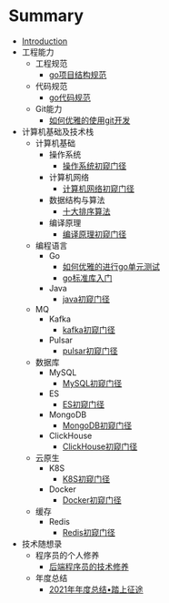 # Summary

* [Introduction](README.md)
* 工程能力
    * 工程规范
        * [go项目结构规范](工程能力/工程规范/go后台项目结构规范.md)
    * 代码规范
        * [go代码规范](工程能力/代码规范/go代码开发规范.md)
    * Git能力
        * [如何优雅的使用git开发](工程能力/Git能力/如何优雅的使用git开发.md)
* 计算机基础及技术栈
    * 计算机基础
        * 操作系统
            * [操作系统初窥门径](计算机基础及技术栈/计算机基础/操作系统/操作系统初窥门径.md)
        * 计算机网络
            * [计算机网络初窥门径](计算机基础及技术栈/计算机基础/计算机网络/计算机网络初窥门径.md)
        * 数据结构与算法
            * [十大排序算法](计算机基础及技术栈/计算机基础/数据结构与算法/十大排序算法.md)
        * 编译原理
            * [编译原理初窥门径](计算机基础及技术栈/计算机基础/编译原理/编译原理初窥门径.md)
    * 编程语言
        * Go
            * [如何优雅的进行go单元测试](计算机基础及技术栈/编程语言/Go/如何优雅的进行go单元测试.md)
            * [go标准库入门](计算机基础及技术栈/编程语言/Go/go标准库入门.md)
        * Java
            * [java初窥门径](计算机基础及技术栈/编程语言/Java/java初窥门径.md)
    * MQ
        * Kafka
            * [kafka初窥门径](计算机基础及技术栈/MQ/Kafka/kafka初窥门径.md)
        * Pulsar
            * [pulsar初窥门径](计算机基础及技术栈/MQ/Pulsar/pulsar初窥门径.md)
    * 数据库
        * MySQL
            * [MySQL初窥门径](计算机基础及技术栈/数据库/MySQL/mysql初窥门径.md)
        * ES
            * [ES初窥门径](计算机基础及技术栈/数据库/ES/ES初窥门径.md)
        * MongoDB
            * [MongoDB初窥门径](计算机基础及技术栈/数据库/MongoDB/MongoDB初窥门径.md)
        * ClickHouse
            * [ClickHouse初窥门径](计算机基础及技术栈/数据库/ClickHouse/ClickHouse初窥门径.md)
    * 云原生
        * K8S
            * [K8S初窥门径](计算机基础及技术栈/云原生/K8S/K8S初窥门径.md)
        * Docker
            * [Docker初窥门径](计算机基础及技术栈/云原生/Docker/Docker初窥门径.md)
    * 缓存
        * Redis
            * [Redis初窥门径](计算机基础及技术栈/缓存/Redis/Redis初窥门径.md)
* 技术随想录
    * 程序员的个人修养
        * [后端程序员的技术修养](技术随想录/程序员的个人修养/后端程序员的技术修养.md)
    * 年度总结
        * [2021年年度总结•踏上征途](技术随想录/年度总结/2021年年度总结•踏上征途.md)

